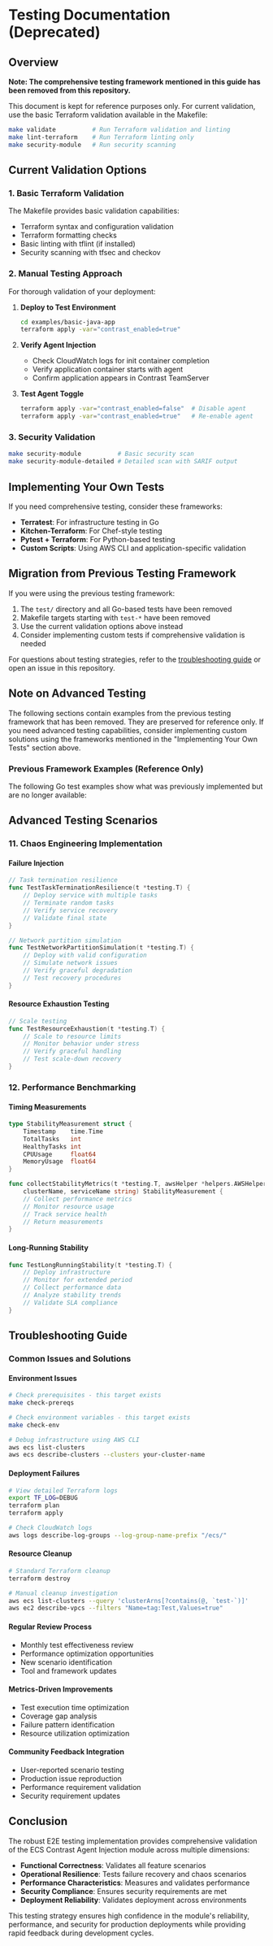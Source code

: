 # Testing Documentation (Deprecated)

## Overview

**Note: The comprehensive testing framework mentioned in this guide has been removed from this repository.** 

This document is kept for reference purposes only. For current validation, use the basic Terraform validation available in the Makefile:

```bash
make validate          # Run Terraform validation and linting
make lint-terraform    # Run Terraform linting only  
make security-module   # Run security scanning
```

## Current Validation Options

### 1. Basic Terraform Validation
The Makefile provides basic validation capabilities:
- Terraform syntax and configuration validation
- Terraform formatting checks
- Basic linting with tflint (if installed)
- Security scanning with tfsec and checkov

### 2. Manual Testing Approach
For thorough validation of your deployment:

1. **Deploy to Test Environment**
   ```bash
   cd examples/basic-java-app
   terraform apply -var="contrast_enabled=true"
   ```

2. **Verify Agent Injection**
   - Check CloudWatch logs for init container completion
   - Verify application container starts with agent
   - Confirm application appears in Contrast TeamServer

3. **Test Agent Toggle**
   ```bash
   terraform apply -var="contrast_enabled=false"  # Disable agent
   terraform apply -var="contrast_enabled=true"   # Re-enable agent
   ```

### 3. Security Validation
```bash
make security-module          # Basic security scan
make security-module-detailed # Detailed scan with SARIF output
```

## Implementing Your Own Tests

If you need comprehensive testing, consider these frameworks:

- **Terratest**: For infrastructure testing in Go
- **Kitchen-Terraform**: For Chef-style testing
- **Pytest + Terraform**: For Python-based testing
- **Custom Scripts**: Using AWS CLI and application-specific validation

## Migration from Previous Testing Framework

If you were using the previous testing framework:

1. The `test/` directory and all Go-based tests have been removed
2. Makefile targets starting with `test-*` have been removed  
3. Use the current validation options above instead
4. Consider implementing custom tests if comprehensive validation is needed

For questions about testing strategies, refer to the [troubleshooting guide](./TROUBLESHOOTING.md) or open an issue in this repository.

## Note on Advanced Testing

The following sections contain examples from the previous testing framework that has been removed. They are preserved for reference only. If you need advanced testing capabilities, consider implementing custom solutions using the frameworks mentioned in the "Implementing Your Own Tests" section above.

### **Previous Framework Examples (Reference Only)**

The following Go test examples show what was previously implemented but are no longer available:

## Advanced Testing Scenarios

### 11. **Chaos Engineering Implementation**

#### **Failure Injection**
```go
// Task termination resilience
func TestTaskTerminationResilience(t *testing.T) {
    // Deploy service with multiple tasks
    // Terminate random tasks
    // Verify service recovery
    // Validate final state
}

// Network partition simulation
func TestNetworkPartitionSimulation(t *testing.T) {
    // Deploy with valid configuration
    // Simulate network issues
    // Verify graceful degradation
    // Test recovery procedures
}
```

#### **Resource Exhaustion Testing**
```go
// Scale testing
func TestResourceExhaustion(t *testing.T) {
    // Scale to resource limits
    // Monitor behavior under stress
    // Verify graceful handling
    // Test scale-down recovery
}
```

### 12. **Performance Benchmarking**

#### **Timing Measurements**
```go
type StabilityMeasurement struct {
    Timestamp    time.Time
    TotalTasks   int
    HealthyTasks int
    CPUUsage     float64
    MemoryUsage  float64
}

func collectStabilityMetrics(t *testing.T, awsHelper *helpers.AWSHelper, 
    clusterName, serviceName string) StabilityMeasurement {
    // Collect performance metrics
    // Monitor resource usage
    // Track service health
    // Return measurements
}
```

#### **Long-Running Stability**
```go
func TestLongRunningStability(t *testing.T) {
    // Deploy infrastructure
    // Monitor for extended period
    // Collect performance data
    // Analyze stability trends
    // Validate SLA compliance
}
```

## Troubleshooting Guide

### **Common Issues and Solutions**

#### **Environment Issues**
```bash
# Check prerequisites - this target exists
make check-prereqs

# Check environment variables - this target exists
make check-env

# Debug infrastructure using AWS CLI
aws ecs list-clusters
aws ecs describe-clusters --clusters your-cluster-name
```

#### **Deployment Failures**
```bash
# View detailed Terraform logs
export TF_LOG=DEBUG
terraform plan
terraform apply

# Check CloudWatch logs
aws logs describe-log-groups --log-group-name-prefix "/ecs/"
```

#### **Resource Cleanup**
```bash
# Standard Terraform cleanup
terraform destroy

# Manual cleanup investigation
aws ecs list-clusters --query 'clusterArns[?contains(@, `test-`)]'
aws ec2 describe-vpcs --filters "Name=tag:Test,Values=true"
```

#### **Regular Review Process**
- Monthly test effectiveness review
- Performance optimization opportunities
- New scenario identification
- Tool and framework updates

#### **Metrics-Driven Improvements**
- Test execution time optimization
- Coverage gap analysis
- Failure pattern identification
- Resource utilization optimization

#### **Community Feedback Integration**
- User-reported scenario testing
- Production issue reproduction
- Performance requirement validation
- Security requirement updates

## Conclusion

The robust E2E testing implementation provides comprehensive validation of the ECS Contrast Agent Injection module across multiple dimensions:

- **Functional Correctness**: Validates all feature scenarios
- **Operational Resilience**: Tests failure recovery and chaos scenarios
- **Performance Characteristics**: Measures and validates performance
- **Security Compliance**: Ensures security requirements are met
- **Deployment Reliability**: Validates deployment across environments

This testing strategy ensures high confidence in the module's reliability, performance, and security for production deployments while providing rapid feedback during development cycles.
